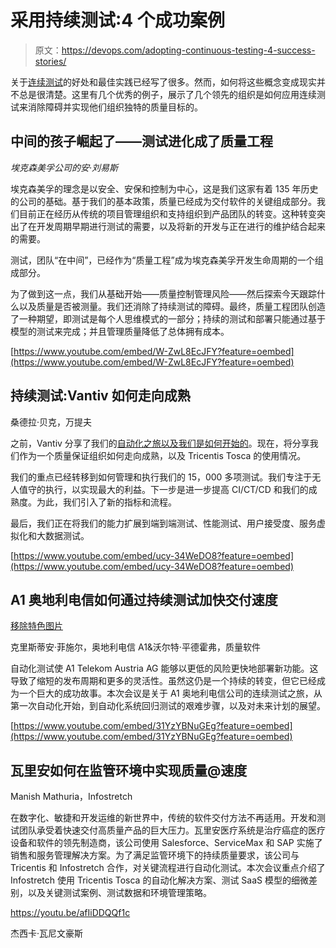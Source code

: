 # 采用持续测试:4 个成功案例

> 原文：<https://devops.com/adopting-continuous-testing-4-success-stories/>

关于[连续测试](https://www.tricentis.com/what-is-continuous-testing/)的好处和最佳实践已经写了很多。然而，如何将这些概念变成现实并不总是很清楚。这里有几个优秀的例子，展示了几个领先的组织是如何应用连续测试来消除障碍并实现他们组织独特的质量目标的。

## 中间的孩子崛起了——测试进化成了质量工程

*埃克森美孚公司的安·刘易斯*

埃克森美孚的理念是以安全、安保和控制为中心，这是我们这家有着 135 年历史的公司的基础。基于我们的基本政策，质量已经成为交付软件的关键组成部分。我们目前正在经历从传统的项目管理组织和支持组织到产品团队的转变。这种转变突出了在开发周期早期进行测试的需要，以及将新的开发与正在进行的维护结合起来的需要。

测试，团队“在中间”，已经作为“质量工程”成为埃克森美孚开发生命周期的一个组成部分。

为了做到这一点，我们从基础开始——质量控制管理风险——然后探索今天跟踪什么以及质量是否被测量。我们还消除了持续测试的障碍。最终，质量工程团队创造了一种期望，即测试是每个人思维模式的一部分；持续的测试和部署只能通过基于模型的测试来完成；并且管理质量降低了总体拥有成本。

[https://www.youtube.com/embed/W-ZwL8EcJFY?feature=oembed](https://www.youtube.com/embed/W-ZwL8EcJFY?feature=oembed)

## 持续测试:Vantiv 如何走向成熟

桑德拉·贝克，万提夫

之前，Vantiv 分享了我们的[自动化之旅以及我们是如何开始的](https://www.tricentis.com/blog/2017/08/08/vantiv-success-story-webinar-recap/)。现在，将分享我们作为一个质量保证组织如何走向成熟，以及 Tricentis Tosca 的使用情况。

我们的重点已经转移到如何管理和执行我们的 15，000 多项测试。我们专注于无人值守的执行，以实现最大的利益。下一步是进一步提高 CI/CT/CD 和我们的成熟度。为此，我们引入了新的指标和流程。

最后，我们正在将我们的能力扩展到端到端测试、性能测试、用户接受度、服务虚拟化和大数据测试。

[https://www.youtube.com/embed/ucy-34WeDO8?feature=oembed](https://www.youtube.com/embed/ucy-34WeDO8?feature=oembed)

## A1 奥地利电信如何通过持续测试加快交付速度

[移除特色图片](https://devops.com/wp-admin/post.php?post=119701&action=edit#)

克里斯蒂安·菲施尔，奥地利电信 A1&沃尔特·平德霍弗，质量软件

自动化测试使 A1 Telekom Austria AG 能够以更低的风险更快地部署新功能。这导致了缩短的发布周期和更多的灵活性。虽然这仍是一个持续的转变，但它已经成为一个巨大的成功故事。本次会议是关于 A1 奥地利电信公司的连续测试之旅，从第一次自动化开始，到自动化系统回归测试的艰难步骤，以及对未来计划的展望。

[https://www.youtube.com/embed/31YzYBNuGEg?feature=oembed](https://www.youtube.com/embed/31YzYBNuGEg?feature=oembed)

## 瓦里安如何在监管环境中实现质量@速度

Manish Mathuria，Infostretch

在数字化、敏捷和开发运维的新世界中，传统的软件交付方法不再适用。开发和测试团队承受着快速交付高质量产品的巨大压力。瓦里安医疗系统是治疗癌症的医疗设备和软件的领先制造商，该公司使用 Salesforce、ServiceMax 和 SAP 实施了销售和服务管理解决方案。为了满足监管环境下的持续质量要求，该公司与 Tricentis 和 Infostretch 合作，对关键流程进行自动化测试。本次会议重点介绍了 Infostretch 使用 Tricentis Tosca 的自动化解决方案、测试 SaaS 模型的细微差别，以及关键测试案例、测试数据和环境管理策略。

https://youtu.be/afIiDDQQf1c

杰西卡·瓦尼文豪斯